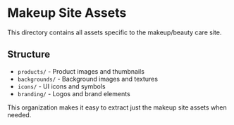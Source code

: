 
# Makeup Site Assets

This directory contains all assets specific to the makeup/beauty care site.

## Structure
- `products/` - Product images and thumbnails
- `backgrounds/` - Background images and textures  
- `icons/` - UI icons and symbols
- `branding/` - Logos and brand elements

This organization makes it easy to extract just the makeup site assets when needed.
